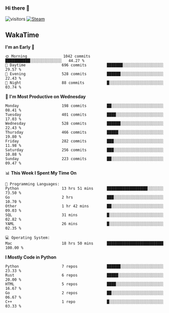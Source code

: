 ### Hi there 👋

![visitors](https://visitor-badge.glitch.me/badge?page_id=zhourunlai)
[![Steam](https://img.shields.io/badge/dynamic/json?url=https%3A%2F%2Fapi.swo.moe%2Fstats%2Fsteamgames%2F76561198285156854&query=count&color=0b1a37&label=Steam&labelColor=134375&logo=steam&suffix=+games&cacheSeconds=3600)](http://steamcommunity.com/profiles/76561198285156854)

## WakaTime
<!--START_SECTION:waka-->
**I'm an Early 🐤** 

```text
🌞 Morning                1042 commits        ███████████░░░░░░░░░░░░░░   44.27 % 
🌆 Daytime                696 commits         ███████░░░░░░░░░░░░░░░░░░   29.57 % 
🌃 Evening                528 commits         ██████░░░░░░░░░░░░░░░░░░░   22.43 % 
🌙 Night                  88 commits          █░░░░░░░░░░░░░░░░░░░░░░░░   03.74 % 
```
📅 **I'm Most Productive on Wednesday** 

```text
Monday                   198 commits         ██░░░░░░░░░░░░░░░░░░░░░░░   08.41 % 
Tuesday                  401 commits         ████░░░░░░░░░░░░░░░░░░░░░   17.03 % 
Wednesday                528 commits         ██████░░░░░░░░░░░░░░░░░░░   22.43 % 
Thursday                 466 commits         █████░░░░░░░░░░░░░░░░░░░░   19.80 % 
Friday                   282 commits         ███░░░░░░░░░░░░░░░░░░░░░░   11.98 % 
Saturday                 256 commits         ███░░░░░░░░░░░░░░░░░░░░░░   10.88 % 
Sunday                   223 commits         ██░░░░░░░░░░░░░░░░░░░░░░░   09.47 % 
```


📊 **This Week I Spent My Time On** 

```text
💬 Programming Languages: 
Python                   13 hrs 51 mins      ██████████████████░░░░░░░   73.50 % 
Go                       2 hrs               ███░░░░░░░░░░░░░░░░░░░░░░   10.70 % 
Other                    1 hr 42 mins        ██░░░░░░░░░░░░░░░░░░░░░░░   09.03 % 
SQL                      31 mins             █░░░░░░░░░░░░░░░░░░░░░░░░   02.82 % 
YAML                     26 mins             █░░░░░░░░░░░░░░░░░░░░░░░░   02.35 % 

💻 Operating System: 
Mac                      18 hrs 50 mins      █████████████████████████   100.00 % 
```

**I Mostly Code in Python** 

```text
Python                   7 repos             ██████░░░░░░░░░░░░░░░░░░░   23.33 % 
Rust                     6 repos             █████░░░░░░░░░░░░░░░░░░░░   20.00 % 
HTML                     5 repos             ████░░░░░░░░░░░░░░░░░░░░░   16.67 % 
Go                       2 repos             ██░░░░░░░░░░░░░░░░░░░░░░░   06.67 % 
C++                      1 repo              █░░░░░░░░░░░░░░░░░░░░░░░░   03.33 % 
```




<!--END_SECTION:waka-->
